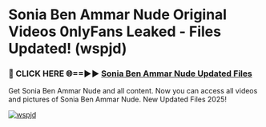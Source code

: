 # Sonia Ben Ammar Nude Original Videos 0nlyFans Leaked - Files Updated! (wspjd)

<h3>🔴 CLICK HERE 🌐==►► <a href="https://tinyurl.com/52m3yx9h" rel="nofollow">Sonia Ben Ammar Nude Updated Files</a></h3>

Get Sonia Ben Ammar Nude and all content. Now you can access all videos and pictures of Sonia Ben Ammar Nude. New Updated Files 2025!

[![wspjd](https://i.imgur.com/TnHtlc8.gif)](https://tinyurl.com/52m3yx9h)
